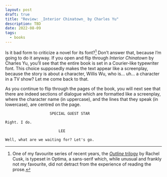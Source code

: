 ```yaml
---
layout: post
draft: true
title: "Review: _Interior Chinatown_ by Charles Yu"
description: TBD
date: 2022-08-09
tags:
  - books
---
```


Is it bad form to criticize a novel for its font?[^1] Don’t answer that, because I’m going to do it anyway. If you open and flip through _Interior Chinatown_ by Charles Yu, you’ll see that the entire book is set in a Courier-like typewriter font. This choice supposedly makes the text appear like a screenplay, because the story is about a character, Willis Wu, who is… uh… a character in a TV show? Let me come back to that.

As you continue to flip through the pages of the book, you will next see that there are indeed sections of dialogue which are formatted like a screenplay, where the character name (in uppercase), and the lines that they speak (in lowercase), are centred on the page.

						SPECIAL GUEST STAR
	
	Right. I do.
	
							LEE
	
	Well, what are we waiting for? Let's go.



[^1]:	One of my favourite series of recent years, the [_Outline_ trilogy][1] by Rachel Cusk, is typeset in Optima, a sans-serif which, while unusual and frankly not my favourite, did not detract from the experience of reading the prose.

[1]:	https://app.thestorygraph.com/series/1849
